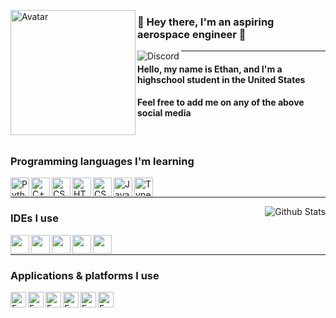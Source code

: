 <!--- Special thanks to my friend Sam for letting me modify this config file for my personal use https://github.com/Scherso/Scherso--->

<!--- Avatar --->
<img 
     align="left" alt="Avatar" width="200px" 
          src="https://avatars.githubusercontent.com/u/86384943?v=4" 
/>

### 🚀 Hey there, I'm an aspiring aerospace engineer 🚀

<!--- Drawing the logos behind the page break, href is a link to the corresponding links. --->
<a href="https://discordapp.com/users/398537836468633600">
     <img align="left" alt="Discord"
          src="https://img.shields.io/badge/-Firestorm%231000-5865F2?&style=flat-square&logo=discord&logoColor=white">
</a>

------

#### Hello, my name is Ethan, and I'm a highschool student in the United States
#### Feel free to add me on any of the above social media

<br /> 

### Programming languages I'm learning

<!--- Python --->
<a href="https://www.python.org/">
    <img align="left" alt="Python" width="30px" height="30" 
         src="https://upload.wikimedia.org/wikipedia/commons/thumb/c/c3/Python-logo-notext.svg/165px-Python-logo-notext.svg.png?20100317150552">
</a>

<!--- C++ --->
<a href="https://www.cplusplus.com/">
    <img align="left" alt="C++" width="30" height="30" 
         src="https://upload.wikimedia.org/wikipedia/commons/thumb/1/18/ISO_C%2B%2B_Logo.svg/1200px-ISO_C%2B%2B_Logo.svg.png" />
</a>

<!--- C Sharp --->
<a href="https://docs.microsoft.com/en-us/dotnet/csharp/">
    <img align="left" alt="CSharp" width="30" height="30" 
         src="https://seeklogo.com/images/C/c-sharp-c-logo-02F17714BA-seeklogo.com.png" />
</a>

<!--- HTML --->
<a href="https://developer.mozilla.org/en-US/docs/Web/HTML">
    <img align="left" alt="HTML" width="30" height="30" 
         src="https://cdn.pixabay.com/photo/2017/08/05/11/16/logo-2582748_1280.png" />
</a>

<!--- CSS --->
<a href="https://developer.mozilla.org/en-US/docs/Web/CSS">
    <img align="left" alt="CSS" width="30" height="30" 
         src="https://upload.wikimedia.org/wikipedia/commons/thumb/d/d5/CSS3_logo_and_wordmark.svg/1200px-CSS3_logo_and_wordmark.svg.png" />
</a>

<!--- JavaScript --->
<a href="https://javascript.com/">
    <img align="left" alt="JavaScript" width="30" height="30" 
         src="https://upload.wikimedia.org/wikipedia/commons/6/6a/JavaScript-logo.png" />
</a>

<!--- Typescript --->
<a href="https://www.typescriptlang.org/">
    <img align="left" alt="TypeScript" width="30" height="30" 
         src="https://upload.wikimedia.org/wikipedia/commons/thumb/4/4c/Typescript_logo_2020.svg/1024px-Typescript_logo_2020.svg.png" />
</a> 

<br />

----

<!--- GitHub Stats --->
<a href="https://github.com/Ethan-Francolla/Profile">
    <img align="right" alt="Github Stats"
         src="https://github-readme-stats.vercel.app/api?username=Ethan-Francolla&&show_icons=true&title_color=fff&icon_color=a3a3a3&text_color=9f9f9f&bg_color=151515">
</a>

### IDEs I use

<!--- IDEA --->
<a href="https://www.jetbrains.com/idea/">
    <img align="left" height="30" 
         src="https://resources.jetbrains.com/storage/products/company/brand/logos/IntelliJ_IDEA_icon.svg">  
</a>

<!--- Pycharm --->
<a href="https://www.jetbrains.com/pycharm/">
    <img align="left" height="30" 
         src="https://upload.wikimedia.org/wikipedia/commons/thumb/1/1d/PyCharm_Icon.svg/2048px-PyCharm_Icon.svg.png">
</a>

<!--- VSCode --->
<a href="https://code.visualstudio.com/">
    <img align="left" height="30" 
         src="https://user-images.githubusercontent.com/674621/71187801-14e60a80-2280-11ea-94c9-e56576f76baf.png">
</a>

<!--- Vim --->
<a href="https://www.vim.org/">
    <img align="left" height="30" 
         src="https://upload.wikimedia.org/wikipedia/commons/thumb/9/9f/Vimlogo.svg/1022px-Vimlogo.svg.png">
</a>

<!--- Spyder --->
<a href="https://www.spyder-ide.org/">
    <img align="left" height="30" 
         src="https://upload.wikimedia.org/wikipedia/commons/thumb/7/7e/Spyder_logo.svg/1200px-Spyder_logo.svg.png">
</a>

<br />

----

### Applications & platforms I use

<!--- Anaconda --->
<a href="https://www.anaconda.com/">
     <img align="left" alt="FreeBSD" width"25px" height="25"
          src="https://upload.wikimedia.org/wikipedia/en/c/cd/Anaconda_Logo.png">
</a>

<!--- GitHub --->
<a href="https://github.com/">
     <img align="left" alt="FreeBSD" width"25px" height="25"
          src="https://upload.wikimedia.org/wikipedia/commons/9/91/Octicons-mark-github.svg">
</a>

<!--- GitPod --->
<a href="https://www.gitpod.io/">
     <img align="left" alt="FreeBSD" width"25px" height="25"
          src="https://community.gitpod.io/uploads/default/original/2X/4/4cfe88cf2b5a748b624fca9f50b781c5cc018d29.png">
</a>

<!--- TensorFlow --->
<a href="https://www.tensorflow.org/">
     <img align="left" alt="FreeBSD" width"25px" height="25"
          src="https://cdn-images-1.medium.com/max/1200/1*iDQvKoz7gGHc6YXqvqWWZQ.png">
</a>

<!--- Git --->
<a href="https://git-scm.com/">
     <img align="left" alt="FreeBSD" width"25px" height="25"
          src="https://git-scm.com/images/logos/downloads/Git-Icon-1788C.png">
</a>

<!--- Linux --->
<a href="https://www.linux.org/">
     <img align="left" alt="FreeBSD" width"25px" height="25"
          src="https://e7.pngegg.com/pngimages/351/186/png-clipart-linux-tux-linux-logo-silhouette.png">
</a>